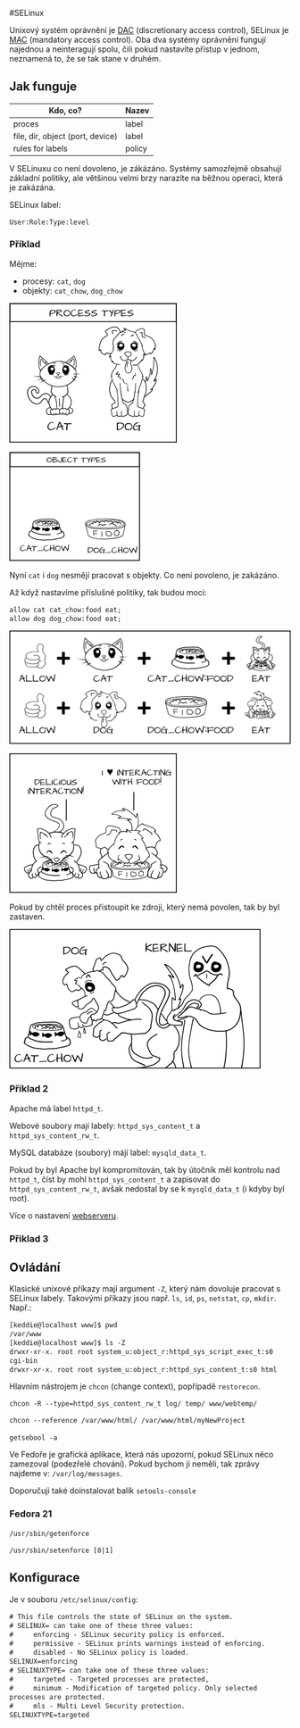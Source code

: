 #SELinux

Unixový systém oprávnění je [DAC][4] (discretionary access control), SELinux je [MAC][5] (mandatory access control). Oba dva systémy oprávnění fungují najednou a neinteragují spolu, čili pokud nastavíte přístup v jednom, neznamená to, že se tak stane v druhém.

## Jak funguje

|Kdo, co?                          | Nazev   |
|----------------------------------|---------|
|proces                            | label   |
|file, dir, object (port, device)  | label   |
|rules for labels                  | policy  |

V SELinuxu co není dovoleno, je zákázáno. Systémy samozřejmě obsahují základní politiky, ale většinou velmi brzy narazíte na běžnou operaci, která je zakázána.

SELinux label:
```
User:Role:Type:level
```

### Příklad

Mějme:
* procesy: `cat`, `dog`
* objekty: `cat_chow`, `dog_chow`


![Procesy cat & dog](img/type-enforcement_01_catdog.png)

![Procesy cat & dog](img/type-enforcement_03_foods.png)


Nyní `cat` i `dog` nesmějí pracovat s objekty. Co není povoleno, je zakázáno.

Až když nastavíme příslušné politiky, tak budou moci:

```
allow cat cat_chow:food eat;
allow dog dog_chow:food eat;
```

![Procesy cat & dog](img/type-enforcement_04_policy.png)

![Procesy cat & dog](img/type-enforcement_02_eat.png)

Pokud by chtěl proces přistoupit ke zdroji, který nemá povolen, tak by byl zastaven.

![Procesy cat & dog](img/type-enforcement_06_tux-dog-leash.png)

### Příklad 2

Apache má label `httpd_t`.

Webové soubory mají labely: `httpd_sys_content_t` a `httpd_sys_content_rw_t`.

MySQL databáze (soubory) májí label: `mysqld_data_t`.

Pokud by byl Apache byl kompromitován, tak by útočník měl kontrolu nad `httpd_t`, číst by mohl
`httpd_sys_content_t` a zapisovat do `httpd_sys_content_rw_t`, avšak nedostal by se k `mysqld_data_t` (i kdyby byl root).

Více o nastavení [webserveru](http://www.serverlab.ca/tutorials/linux/web-servers-linux/configuring-selinux-policies-for-apache-web-servers/).

### Přiklad 3



## Ovládání
Klasické unixové příkazy mají argument `-Z`, který nám dovoluje pracovat s SELinux labely. Takovými příkazy jsou např. `ls`, `id`, `ps`, `netstat`, `cp`, `mkdir`. Např.:

```
[keddie@localhost www]$ pwd
/var/www
[keddie@localhost www]$ ls -Z
drwxr-xr-x. root root system_u:object_r:httpd_sys_script_exec_t:s0 cgi-bin
drwxr-xr-x. root root system_u:object_r:httpd_sys_content_t:s0 html
```

Hlavním nástrojem je `chcon` (change context), popřípadě `restorecon`.

```
chcon -R --type=httpd_sys_content_rw_t log/ temp/ www/webtemp/
```

```
chcon --reference /var/www/html/ /var/www/html/myNewProject
```

`getsebool -a`

Ve Fedoře je grafická aplikace, která nás upozorní, pokud SELinux něco zamezoval (podezřelé chování). Pokud bychom ji neměli, tak zprávy najdeme v: `/var/log/messages`.

Doporučuji také doinstalovat balík `setools-console`

### Fedora 21

```
/usr/sbin/getenforce
```

```
/usr/sbin/setenforce [0|1]
```

## Konfigurace

Je v souboru `/etc/selinux/config`:

```
# This file controls the state of SELinux on the system.
# SELINUX= can take one of these three values:
#     enforcing - SELinux security policy is enforced.
#     permissive - SELinux prints warnings instead of enforcing.
#     disabled - No SELinux policy is loaded.
SELINUX=enforcing
# SELINUXTYPE= can take one of these three values:
#     targeted - Targeted processes are protected,
#     minimum - Modification of targeted policy. Only selected processes are protected.
#     mls - Multi Level Security protection.
SELINUXTYPE=targeted
```

[2]: http://youtu.be/MxjenQ31b70 "YT1"
[3]: http://opensource.com/business/13/11/selinux-policy-guide "GUIDE"
[4]: http://cs.wikipedia.org/wiki/Discretionary_Access_Control  "DAC"
[5]: http://cs.wikipedia.org/wiki/Mandatory_access_control "MAC"
